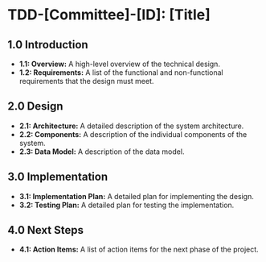 # TDD-[Committee]-[ID]: [Title]

## 1.0 Introduction
*   **1.1: Overview:** A high-level overview of the technical design.
*   **1.2: Requirements:** A list of the functional and non-functional requirements that the design must meet.

## 2.0 Design
*   **2.1: Architecture:** A detailed description of the system architecture.
*   **2.2: Components:** A description of the individual components of the system.
*   **2.3: Data Model:** A description of the data model.

## 3.0 Implementation
*   **3.1: Implementation Plan:** A detailed plan for implementing the design.
*   **3.2: Testing Plan:** A detailed plan for testing the implementation.

## 4.0 Next Steps
*   **4.1: Action Items:** A list of action items for the next phase of the project.